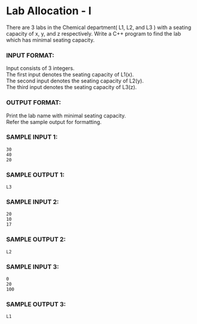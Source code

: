 # Lab Allocation - I

There are 3 labs in the Chemical department( L1, L2, and L3 )
with a seating capacity of x, y, and z respectively.
Write a C++ program to find the lab which has minimal seating capacity.

### INPUT FORMAT:

Input consists of 3 integers. <br>
The first input denotes the seating capacity of L1(x). <br>
The second input denotes the seating capacity of L2(y). <br>
The third input denotes the seating capacity of L3(z).

### OUTPUT FORMAT:

Print the lab name with minimal seating capacity. <br>
Refer the sample output for formatting.

### SAMPLE INPUT 1:

```
30
40
20
```

### SAMPLE OUTPUT 1:

```
L3
```

### SAMPLE INPUT 2:

```
20
10
17
```

### SAMPLE OUTPUT 2:

```
L2
```

### SAMPLE INPUT 3:

```
0
20
100
```

### SAMPLE OUTPUT 3:

```
L1
```
